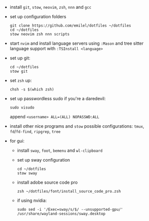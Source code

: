 * install `git`, `stow`, `neovim`, `zsh`, `nnn` and `gcc`

* set up configuration folders

  ```
  git clone https://github.com/emilel/dotfiles ~/dotfiles
  cd ~/dotfiles
  stow neovim zsh nnn scripts
  ```

* start `nvim` and install language servers using `:Mason` and tree sitter
  language support with `:TSInstall <language>`

* set up git:

  ```
  cd ~/dotfiles
  stow git
  ```

* set `zsh` up:

  ```
  chsh -s $(which zsh)
  ```

* set up passwordless sudo if you're a daredevil:

  ```
  sudo visudo
  ```

  append `<username> ALL=(ALL) NOPASSWD:ALL`

* install other nice programs and `stow` possible configurations: `tmux`,
  `fd`/`fd-find`, `ripgrep`, `tree`

* for gui:

  * install `sway`, `foot`, `bemenu` and `wl-clipboard`

  * set up sway configuration

    ```
    cd ~/dotfiles
    stow sway
    ```

  * install adobe source code pro

    ```
    zsh ~/dotfiles/font/install_source_code_pro.zsh
    ```

  * if using nvidia:

    ```
    sudo sed -i '/Exec=sway/s/$/ --unsupported-gpu/' /usr/share/wayland-sessions/sway.desktop
    ```

